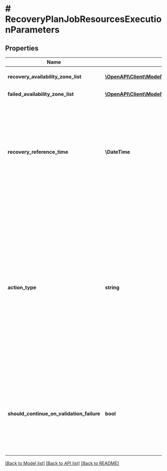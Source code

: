 # # RecoveryPlanJobResourcesExecutionParameters

## Properties

Name | Type | Description | Notes
------------ | ------------- | ------------- | -------------
**recovery_availability_zone_list** | [**\OpenAPI\Client\Model\AvailabilityZoneInformation[]**](AvailabilityZoneInformation.md) | Availability Zones wherein entities need to be recovered. |
**failed_availability_zone_list** | [**\OpenAPI\Client\Model\AvailabilityZoneInformation[]**](AvailabilityZoneInformation.md) | Availability Zones that have failed. |
**recovery_reference_time** | **\DateTime** | Time with respect to which Recovery Plan Job has to be executed. This time will be used as reference time with respect to which latest snapshot will have to be restored in case of failover. For example, if failover is required to be done using snapshot created on or before yesterday &#39;2:00&#39; PM, then recovery_reference_time will be set to this time. | [optional]
**action_type** | **string** | Type of action performed by the Recovery Plan Job. VALIDATE - Performs the validation of the Recovery Plan.            The validation includes checks for the presence of            entities, networks, categories etc. referenced in the            Recovery Plan. MIGRATE - VM would be powered off on the sourece before migrating           it to the recovery Availability Zone. FAILOVER - Restore the entity from the recovery points on the            recovery Availability Zone. TEST_FAILOVER - Same as FAILOVER but on a test network. LIVE_MIGRATE - Migrate without powering off the VM. |
**should_continue_on_validation_failure** | **bool** | Whether to ignore the validation failures(e.g. Network mapping is missing for some networks on failed Availability Zone, Virtual network missing.) for the Recovery Plan actions MIGRATE, FAILOVER, TEST_FAILOVER and execute the Recovery Plan. | [optional] [default to false]

[[Back to Model list]](../../README.md#models) [[Back to API list]](../../README.md#endpoints) [[Back to README]](../../README.md)
